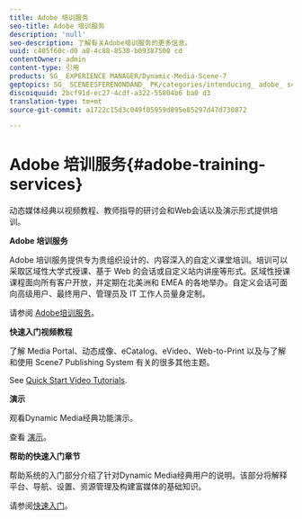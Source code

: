 ```yaml
---
title: Adobe 培训服务
seo-title: Adobe 培训服务
description: 'null'
seo-description: 了解有关Adobe培训服务的更多信息。
uuid: c405f60c-d0 a8-4c88-8530-b09387500 cd
contentOwner: admin
content-type: 引用
products: SG_ EXPERIENCE MANAGER/Dynamic-Media-Scene-7
geptopics: SG_ SCENEESFERENONDAND_ PK/categories/intenducing_ adobe_ scene7
discoiquuid: 2bcf91d-ec27-4cdf-a322-55804b6 ba0 d3
translation-type: tm+mt
source-git-commit: a1722c15d3c049f05959d895e85297d47d730872

---
```



# Adobe 培训服务{#adobe-training-services}

动态媒体经典以视频教程、教师指导的研讨会和Web会话以及演示形式提供培训。

**Adobe 培训服务**

Adobe 培训服务提供专为贵组织设计的、内容深入的自定义课堂培训。培训可以采取区域性大学式授课、基于 Web 的会话或自定义站内讲座等形式。区域性授课课程面向所有客户开放，并定期在北美洲和 EMEA 的各地举办。自定义会话可面向高级用户、最终用户、管理员及 IT 工作人员量身定制。

请参阅 [Adobe培训服务](https://training.adobe.com/training.html)[](https://www.adobe.com/go/learn_sc7_trainingrequest_en)。

**快速入门视频教程**

了解 Media Portal、动态成像、eCatalog、eVideo、Web-to-Print 以及与了解和使用 Scene7 Publishing System 有关的很多其他主题。

See [Quick Start Video Tutorials](https://marketing.adobe.com/resources/help/en_US/home/index.html#Scene7).

**演示**

观看Dynamic Media经典功能演示。

查看 [演示](https://www.adobe.com/solutions/web-experience-management/rich-media-assets-demos.html)。

**帮助的快速入门章节**

帮助系统的入门部分介绍了针对Dynamic Media经典用户的说明。该部分将解释平台、导航、设置、资源管理及构建富媒体的基础知识。

请参阅[快速入门](scene7-platform-overview.md)。